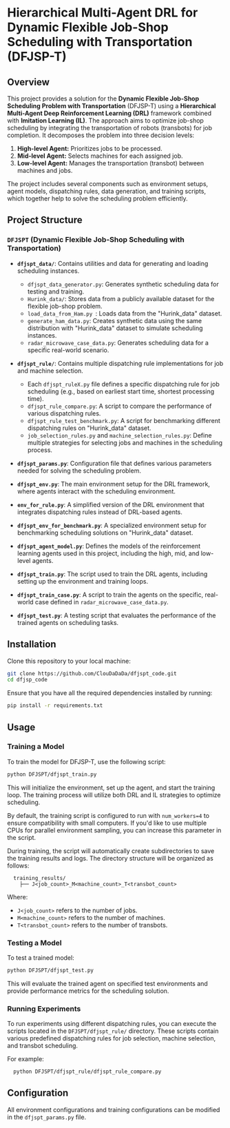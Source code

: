 ﻿# Hierarchical Multi-Agent DRL for Dynamic Flexible Job-Shop Scheduling with Transportation (DFJSP-T)

## Overview

This project provides a solution for the **Dynamic Flexible Job-Shop Scheduling Problem with Transportation** (DFJSP-T) using a **Hierarchical Multi-Agent Deep Reinforcement Learning (DRL)** framework combined with **Imitation Learning (IL)**. The approach aims to optimize job-shop scheduling by integrating the transportation of robots (transbots) for job completion. It decomposes the problem into three decision levels:

1. **High-level Agent:** Prioritizes jobs to be processed.
2. **Mid-level Agent:** Selects machines for each assigned job.
3. **Low-level Agent:** Manages the transportation (transbot) between machines and jobs.

The project includes several components such as environment setups, agent models, dispatching rules, data generation, and training scripts, which together help to solve the scheduling problem efficiently.

## Project Structure

### `DFJSPT` (Dynamic Flexible Job-Shop Scheduling with Transportation)
- **`dfjspt_data/`**: Contains utilities and data for generating and loading scheduling instances.
    - `dfjspt_data_generator.py`: Generates synthetic scheduling data for testing and training.
    - `Hurink_data/`: Stores data from a publicly available dataset for the flexible job-shop problem.
    - `load_data_from_Ham.py `: Loads data from the "Hurink_data" dataset.
    - `generate_ham_data.py`: Creates synthetic data using the same distribution with "Hurink_data" dataset to simulate scheduling instances.
    - `radar_microwave_case_data.py`: Generates scheduling data for a specific real-world scenario.

- **`dfjspt_rule/`**: Contains multiple dispatching rule implementations for job and machine selection.
    - Each `dfjspt_ruleX.py` file defines a specific dispatching rule for job scheduling (e.g., based on earliest start time, shortest processing time).
    - `dfjspt_rule_compare.py`: A script to compare the performance of various dispatching rules.
    - `dfjspt_rule_test_benchmark.py`: A script for benchmarking different dispatching rules on "Hurink_data" dataset.
    - `job_selection_rules.py` and `machine_selection_rules.py`: Define multiple strategies for selecting jobs and machines in the scheduling process.

- **`dfjspt_params.py`**: Configuration file that defines various parameters needed for solving the scheduling problem.

- **`dfjspt_env.py`**: The main environment setup for the DRL framework, where agents interact with the scheduling environment.

- **`env_for_rule.py`**: A simplified version of the DRL environment that integrates dispatching rules instead of DRL-based agents.

- **`dfjspt_env_for_benchmark.py`**: A specialized environment setup for benchmarking scheduling solutions on "Hurink_data" dataset.

- **`dfjspt_agent_model.py`**: Defines the models of the reinforcement learning agents used in this project, including the high, mid, and low-level agents.

- **`dfjspt_train.py`**: The script used to train the DRL agents, including setting up the environment and training loops.

- **`dfjspt_train_case.py`**: A script to train the agents on the specific, real-world case defined in `radar_microwave_case_data.py`.

- **`dfjspt_test.py`**: A testing script that evaluates the performance of the trained agents on scheduling tasks.


## Installation

Clone this repository to your local machine:
   ```bash
   git clone https://github.com/ClouDaDaDa/dfjspt_code.git
   cd dfjsp_code
   ```

Ensure that you have all the required dependencies installed by running:
   ```bash
   pip install -r requirements.txt
   ```

## Usage

### Training a Model
To train the model for DFJSP-T, use the following script:
```bash
python DFJSPT/dfjspt_train.py
```

This will initialize the environment, set up the agent, and start the training loop. The training process will utilize both DRL and IL strategies to optimize scheduling.

By default, the training script is configured to run with `num_workers=4` to ensure compatibility with small computers. If you'd like to use multiple CPUs for parallel environment sampling, you can increase this parameter in the script.

During training, the script will automatically create subdirectories to save the training results and logs. The directory structure will be organized as follows:

```php-template
  training_results/
    ├── J<job_count>_M<machine_count>_T<transbot_count>
```

Where:
- `J<job_count>` refers to the number of jobs.
- `M<machine_count>` refers to the number of machines.
- `T<transbot_count>` refers to the number of transbots.

### Testing a Model
To test a trained model:
```bash
python DFJSPT/dfjspt_test.py
```

This will evaluate the trained agent on specified test environments and provide performance metrics for the scheduling solution.

### Running Experiments
To run experiments using different dispatching rules, you can execute the scripts located in the `DFJSPT/dfjspt_rule/` directory. These scripts contain various predefined dispatching rules for job selection, machine selection, and transbot scheduling. 

For example:

```bash
  python DFJSPT/dfjspt_rule/dfjspt_rule_compare.py
```

## Configuration

All environment configurations and training configurations can be modified in the `dfjspt_params.py` file. 

